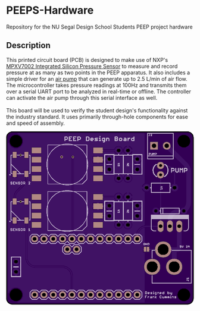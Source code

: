 # PEEPS-Hardware
Repository for the NU Segal Design School Students PEEP project hardware

## Description
This printed circuit board (PCB) is designed to make use of NXP's [MPXV7002 Integrated Silicon Pressure Sensor](https://www.nxp.com/docs/en/data-sheet/MPXV7002.pdf) to measure and record pressure at as many as two points in the PEEP apparatus. It also includes a simple driver for an [air pump](https://www.adafruit.com/product/4699) that can generate up to 2.5 L/min of air flow. The microcontroller takes pressure readings at 100Hz and transmits them over a serial UART port to be analyzed in real-time or offline. The controller can activate the air pump through this serial interface as well. <br><br>This board will be used to verify the student design's functionality against the industry standard. It uses primarily through-hole components for ease and speed of assembly.

![PCB-Front](./Image.png)
